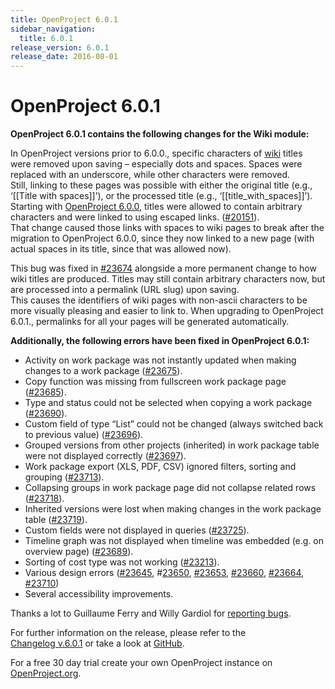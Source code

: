 ```yaml
---
title: OpenProject 6.0.1
sidebar_navigation:
  title: 6.0.1
release_version: 6.0.1
release_date: 2016-08-01
---
```


# OpenProject 6.0.1

**OpenProject 6.0.1 contains the following changes for the Wiki module:**

In OpenProject versions prior to 6.0.0., specific characters of
[wiki](../../../user-guide/wiki/) titles were removed
upon saving – especially dots and spaces. Spaces were replaced with an
underscore, while other characters were removed.  
Still, linking to these pages was possible with either the original
title (e.g., ‘\[\[Title with spaces\]\]’), or the processed title (e.g.,
‘\[\[title\_with\_spaces\]\]’).  
Starting
with [OpenProject 6.0.0](https://www.openproject.org/blog/openproject-6-0-released/), titles
were allowed to contain arbitrary characters and were linked to using
escaped links.
([#20151](https://community.openproject.org/wp/20151)).  
That change caused those links with spaces to wiki pages to break after
the migration to OpenProject 6.0.0, since they now linked to a new page
(with actual spaces in its title, since that was allowed now).

This bug was fixed in
[#23674](https://community.openproject.org/wp/23674) alongside
a more permanent change to how wiki titles are produced. Titles may
still contain arbitrary characters now, but are processed into a
permalink (URL slug) upon saving.  
This causes the identifiers of wiki pages with non-ascii characters to
be more visually pleasing and easier to link to. When upgrading to
OpenProject 6.0.1., permalinks for all your pages will be generated
automatically.

**Additionally, the following errors have been fixed in OpenProject
6.0.1:**

  - Activity
    on work package was not instantly updated when making changes to a
    work package
    ([#23675](https://community.openproject.org/wp/23675)).
  - Copy function was missing from fullscreen work package page
    ([#23685](https://community.openproject.org/wp/23685)).
  - Type
    and status could not be selected when copying a work package
    ([#23690](https://community.openproject.org/wp/23690)).
  - Custom field of type “List” could not be changed (always switched
    back to previous value)
    ([#23696](https://community.openproject.org/wp/23696)).
  - Grouped versions from other projects (inherited) in work package
    table were not displayed correctly
    ([#23697](https://community.openproject.org/wp/23697)).
  - Work package export (XLS, PDF, CSV) ignored filters, sorting and
    grouping
    ([#23713](https://community.openproject.org/wp/23713)).
  - Collapsing groups in work package page did not collapse related rows
    ([#23718](https://community.openproject.org/wp/23718)).
  - Inherited versions were lost when making changes in the work package
    table
    ([#23719](https://community.openproject.org/wp/23719)).
  - Custom fields were not displayed in queries
    ([#23725](https://community.openproject.org/wp/23725)).
  - Timeline
    graph was not displayed when timeline was embedded (e.g. on overview
    page)
    ([#23689](https://community.openproject.org/wp/23689)).
  - Sorting of cost type was not working
    ([#23213](https://community.openproject.org/wp/23213)).
  - Various design errors
    ([#23645](https://community.openproject.org/wp/23645), \#[23650](https://community.openproject.org/wp/23650),
    [#23653](https://community.openproject.org/wp/23653),
    [#23660](https://community.openproject.org/wp/23660),
    [#23664](https://community.openproject.org/wp/23664),
    [#23710](https://community.openproject.org/wp/23710))
  - Several accessibility improvements.

Thanks a lot to Guillaume Ferry and Willy Gardiol for [reporting
bugs](../../../development/report-a-bug/).

For further information on the release, please refer to the  
[Changelog v.6.0.1](https://community.openproject.org/versions/807)
or take a look at
[GitHub](https://github.com/opf/openproject/tree/v6.0.1).

For a free 30 day trial create your own OpenProject instance on
[OpenProject.org](https://openproject.org/).

